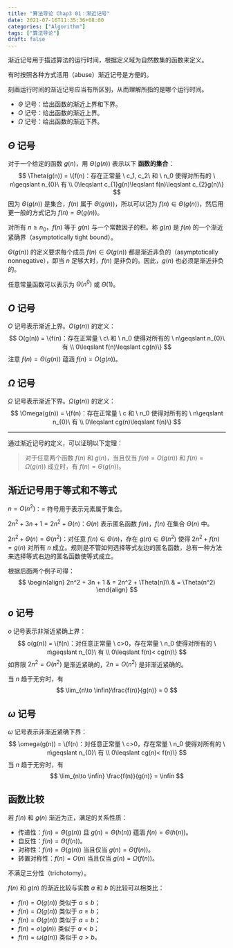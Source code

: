 ```yaml
---
title: "算法导论 Chap3 01：渐近记号"
date: 2021-07-16T11:35:36+08:00
categories: ["Algorithm"]
tags: ["算法导论"]
draft: false
---
```


渐近记号用于描述算法的运行时间，根据定义域为自然数集的函数来定义。

有时按照各种方式活用（abuse）渐近记号是方便的。

刻画运行时间的渐近记号应当有所区别，从而理解所指的是哪个运行时间。

- $\Theta$ 记号：给出函数的渐近上界和下界。
- $O$ 记号：给出函数的渐近上界。
- $\Omega$ 记号：给出函数的渐近下界。

<!--more-->

## $\Theta$ 记号

对于一个给定的函数 $g(n)$，用 $\Theta(g(n))$ 表示以下 **函数的集合**：
$$
\Theta(g(n)) = \{f(n)：存在正常量 \ c_1, c_2\ 和 \ n_0 使得对所有的 \ n\geqslant n_{0}\ 有 \\ 0\leqslant c_{1}g(n)\leqslant f(n)\leqslant c_{2}g(n)\}
$$
因为 $\Theta(g(n))$ 是集合，$f(n)$ 属于 $\Theta(g(n))$，所以可以记为 $f(n) \in \Theta(g(n))$，然后用更一般的方式记为 $f(n) = \Theta(g(n))$。

对所有 $n\geqslant n_0$，$f(n)$ 等于 $g(n)$ 与一个常数因子的积。称 $g(n)$ 是 $f(n)$ 的一个渐近紧确界（asymptotically tight bound）。

$\Theta(g(n))$ 的定义要求每个成员 $f(n) \in \Theta(g(n))$ 都是渐近非负的（asymptotically nonnegative），即当 $n$ 足够大时，$f(n)$ 是非负的。因此，$g(n)$ 也必须是渐近非负的。

任意常量函数可以表示为 $\Theta(n^0)$ 或 $\Theta(1)$。

## $O$ 记号

$O$ 记号表示渐近上界。$O(g(n))$ 的定义：
$$
O(g(n)) = \{f(n)：存在正常量 \ c\ 和 \ n_0 使得对所有的 \ n\geqslant n_{0}\ 有 \\ 0\leqslant f(n)\leqslant cg(n)\}
$$
注意 $f(n) = \Theta(g(n))$ 蕴涵 $f(n) = O(g(n))$。

## $\Omega$ 记号

$\Omega$ 记号表示渐近下界。$\Omega(g(n))$ 的定义：
$$
\Omega(g(n)) = \{f(n)：存在正常量 \ c 和 \ n_0 使得对所有的 \ n\geqslant n_{0}\ 有 \\ 0\leqslant cg(n)\leqslant f(n)\}
$$

---

通过渐近记号的定义，可以证明以下定理：

> 对于任意两个函数 $f(n)$ 和 $g(n)$，当且仅当 $f(n) = O(g(n))$ 和 $f(n) = \Omega(g(n))$ 成立时，有 $f(n) = \Theta(g(n))$。

## 渐近记号用于等式和不等式

$n = O(n^2)$：$=$ 符号用于表示元素属于集合。

$2n^2 + 3n + 1 = 2n^2 + \Theta(n)$：$\Theta(n)$ 表示匿名函数 $f(n)$，$f(n)$ 在集合 $\Theta(n)$ 中。

$2n^2 + \Theta(n) = \Theta(n^2)$：对任意 $f(n) \in \Theta(n)$，存在 $g(n) \in \Theta(n^2)$ 使得 $2n^2 + f(n) = g(n)$ 对所有 $n$ 成立。规则是不管如何选择等式左边的匿名函数，总有一种方法来选择等式右边的匿名函数使等式成立。

根据后面两个例子可得：
$$
\begin{align}
2n^2 + 3n + 1 & = 2n^2 + \Theta(n)\\
              & = \Theta(n^2)
\end{align}
$$

## $o$ 记号

$o$ 记号表示非渐近紧确上界：
$$
o(g(n)) = \{f(n)：对任意正常量 \ c>0，存在常量 \ n_0 使得对所有的 \ n\geqslant n_{0}\ 有 \\ 0\leqslant f(n)< cg(n)\}
$$
如界限 $2n^2 = O(n^2)$ 是渐近紧确的，$2n = O(n^2)$ 是非渐近紧确的。

当 $n$ 趋于无穷时，有
$$
\lim_{n\to \infin}\frac{f(n)}{g(n)} = 0
$$

## $\omega$ 记号

$\omega$ 记号表示非渐近紧确下界：
$$
\omega(g(n)) = \{f(n)：对任意正常量 \ c>0，存在常量 \ n_0 使得对所有的 \ n\geqslant n_{0}\ 有 \\ 0\leqslant cg(n)< f(n)\}
$$
当 $n$ 趋于无穷时，有
$$
\lim_{n\to \infin} \frac{f(n)}{g(n)} = \infin
$$

## 函数比较

若 $f(n)$ 和 $g(n)$ 渐近为正，满足的关系性质：

- 传递性：$f(n) = \Theta(g(n))$ 且 $g(n) = \Theta(h(n))$ 蕴涵 $f(n) = \Theta(h(n))$。
- 自反性：$f(n) = \Theta(f(n))$。
- 对称性：$f(n)  = \Theta(g(n))$ 当且仅当 $g(n) = \Theta(f(n))$。
- 转置对称性：$f(n) = O(n)$ 当且仅当 $g(n) = \Omega(f(n))$。

不满足三分性（trichotomy）。

$f(n)$ 和 $g(n)$ 的渐近比较与实数 $a$ 和 $b$ 的比较可以相类比：

- $f(n) = O(g(n))$ 类似于 $a\leqslant b$；
- $f(n) = \Omega(g(n))$ 类似于 $a\geqslant b$；
- $f(n) = \Theta(g(n))$ 类似于 $a = b$；
- $f(n) = o(g(n))$ 类似于 $a < b$；
- $f(n) = \omega(g(n))$ 类似于 $a > b$。

